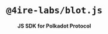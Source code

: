 <div align="center">
  <h1><code>@4ire-labs/blot.js</code></h1>
  <p>
    <strong>JS SDK for Polkadot Protocol</strong>
  </p>
</div>
